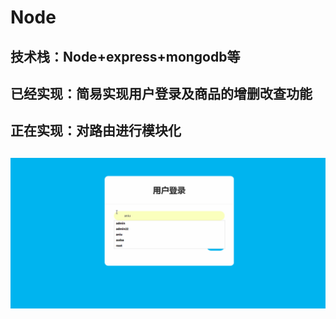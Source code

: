 # Node
  ##  技术栈：Node+express+mongodb等
  ##  已经实现：简易实现用户登录及商品的增删改查功能
  ##  正在实现：对路由进行模块化

##  ![image](https://github.com/childmoon/node/blob/master/lol6.gif)
